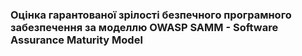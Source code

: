### Оцінка гарантованої зрілості безпечного програмного забезпечення за моделлю OWASP SAMM - Software Assurance Maturity Model
